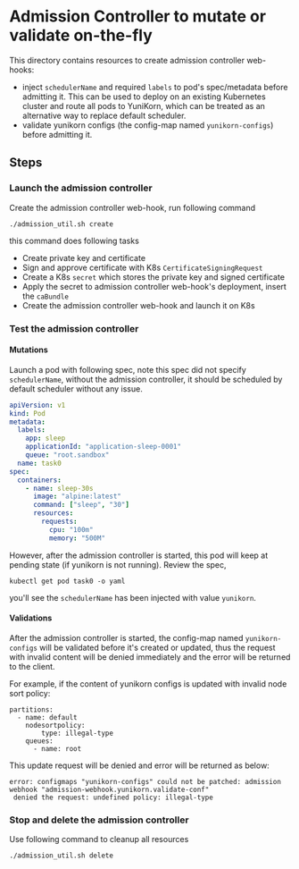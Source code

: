 # Admission Controller to mutate or validate on-the-fly

This directory contains resources to create admission controller web-hooks:
- inject `schedulerName` and required `labels` to pod's spec/metadata before admitting it. 
 This can be used to deploy on an existing Kubernetes cluster and route all pods to YuniKorn,
 which can be treated as an alternative way to replace default scheduler.
- validate yunikorn configs (the config-map named `yunikorn-configs`) before admitting it.

## Steps

### Launch the admission controller

Create the admission controller web-hook, run following command

```shell script
./admission_util.sh create
```
this command does following tasks

- Create private key and certificate
- Sign and approve certificate with K8s `CertificateSigningRequest`
- Create a K8s `secret` which stores the private key and signed certificate
- Apply the secret to admission controller web-hook's deployment, insert the `caBundle`
- Create the admission controller web-hook and launch it on K8s

### Test the admission controller

#### Mutations

Launch a pod with following spec, note this spec did not specify `schedulerName`,
without the admission controller, it should be scheduled by default scheduler without any issue.

```yaml
apiVersion: v1
kind: Pod
metadata:
  labels:
    app: sleep
    applicationId: "application-sleep-0001"
    queue: "root.sandbox"
  name: task0
spec:
  containers:
    - name: sleep-30s
      image: "alpine:latest"
      command: ["sleep", "30"]
      resources:
        requests:
          cpu: "100m"
          memory: "500M"
```

However, after the admission controller is started, this pod will keep at pending state (if yunikorn is not running).
Review the spec,

```shell script
kubectl get pod task0 -o yaml 
```

you'll see the `schedulerName` has been injected with value `yunikorn`.

#### Validations

After the admission controller is started, the config-map named `yunikorn-configs` will be validated
 before it's created or updated, thus the request with invalid content will be denied immediately and
 the error will be returned to the client.

For example, if the content of yunikorn configs is updated with invalid node sort policy:
```
partitions:
  - name: default
    nodesortpolicy:
        type: illegal-type
    queues:
      - name: root
```

This update request will be denied and error will be returned as below:
```
error: configmaps "yunikorn-configs" could not be patched: admission webhook "admission-webhook.yunikorn.validate-conf"
 denied the request: undefined policy: illegal-type
```

### Stop and delete the admission controller

Use following command to cleanup all resources

```shell script
./admission_util.sh delete
```